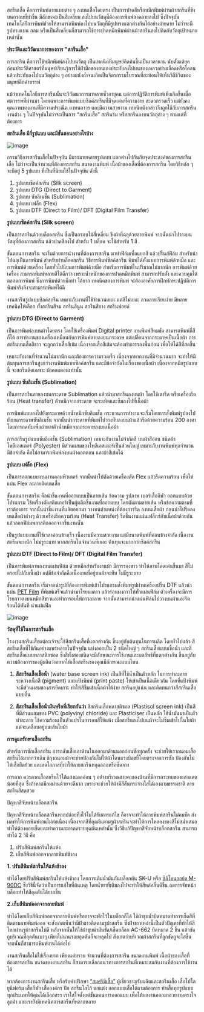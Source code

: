 สกรีนเสื้อ คือการพิมพ์ลายแบบต่าง ๆ ลงบนเสื้อโดยตรง เป็นการปาดสีหรือหมึกพิมพ์ผ่านผ้าสกรีนที่ขึงบนกรอบที่ทำขึ้น มีลักษณะเป็นสี่เหลี่ยม ลงไปบนวัสดุที่ต้องการพิมพ์ลวดลายลงไป ซึ่งปัจจุบันเทคโนโลยีการพิมพ์ช่วยให้สามารถพิมพ์ลงไปบนวัตถุที่มีรูปทรงแตกต่างกันได้อย่างง่ายดาย ไม่ว่าจะมีรูปทรงแบน กลม หรือเป็นสี่เหลี่ยมก็สามารถใช้การปาดหมึกพิมพ์ผ่านผ้าสกรีนลงไปติดกับวัตถุเป้าหมายเหล่านั้น

**ประวัติและวิวัฒนาการของการ "สกรีนเสื้อ"**

การสกรีน คือการใช้หมึกพิมพ์ลงไปบนวัตถุ เป็นเทคนิคที่มนุษย์คิดค้นขึ้นเป็นเวลานาน นับตั้งแต่ยุคก่อนประวัติศาสตร์ที่มนุษย์เรียนรู้การใช้ฝ่ามือของตนเองประทับลงไปบนของเหลวอย่างเลือดหรือโคลน แล้วประทับลงไปบนวัตถุต่าง ๆ อย่างผนังถ้ำจนเกิดเป็นจิตรกรรมโบราณที่สะท้อนให้เห็นวิถีชีวิตของมนุษย์ดึกดำบรรพ์ 

แม้ว่าเทคโนโลยีการสกรีนนั้นจะวิวัฒนาการมาหลายชั่วอายุคน แต่การปฏิวัติการพิมพ์เพิ่งเกิดขึ้นเมื่อศตวรรษที่ผ่านมา โดยเฉพาะการพิมพ์แบบซิลค์สกรีนที่มีจุดเด่นที่ความง่าย สะดวกรวดเร็ว แต่ยังคงคุณภาพของงานที่มีความประณีต คงทนถาวร และมีความสวยงาม เทคนิคดังกล่าวจึงถูกใช้กับการสกรีนงานต่าง ๆ ในปัจจุบันไม่ว่าจะเป็นการ “สกรีนเสื้อ” สกรีนร่ม หรือสกรีนลงบนวัตถุต่าง ๆ ตามแต่ที่ต้องการ

**สกรีนเสื้อ มีกี่รูปแบบ และมีขั้นตอนอย่างไรบ้าง**

![image](/blog/what-is-screen-printed-shirts-1.jpg)

กรรมวิธีการสกรีนเสื้อในปัจจุบัน มีมากมายหลายรูปแบบ แตกต่างไปกันกับจุดประสงค์ของการสกรีนเสื้อ ไม่ว่าจะเป็นจำนวนที่ต้องการสกรีน ขนาดงานพิมพ์ เนื้อผ้าของเสื้อที่ต้องการสกรีน โดยวิธีหลัก ๆ จะมีอยู่ 5 รูปแบบ ที่เป็นที่นิยมใช้ในปัจจุบัน ดังนี้ 

1. รูปแบบซิลค์สกรีน (Silk screen)
2. รูปแบบ DTG (Direct to Garment)
3. รูปแบบ ซับลิเมชั่น (Sublimation)  
4. รูปแบบ เฟล็ก (Flex)
5. รูปแบบ DTF (Direct to Film)/ DFT (Digital Film Transfer)

**รูปแบบซิลค์สกรีน (Silk screen)**

เป็นการสกรีนด้วยบล็อคสกรีน ซึ่งเป็นกรอบไม้สี่เหลี่ยม ขึงผ้าที่ฉลุด้วยลายพิมพ์ จากนั้นนำไปวางบนวัสดุที่ต้องการสกรีน แล้วปาดสีลงไป สำหรับ 1 บล็อค จะใช้สำหรับ 1 สี 

ขั้นตอนการสกรีน จะเริ่มด้วยการนำงานที่ต้องการสกรีน มาทำฟิล์มเพื่อแยกสี แล้วปริ้นส์ฟิล์ม สำหรับนำไปฉลุเป็นลายพิมพ์ สำหรับทำบล็อคสกรีน วิธีการพิมพ์ซิลค์สกรีน พิมพ์ได้ทั้งแบบการพิมพ์ด้วยมือ และ การพิมพ์ด้วยเครื่อง โดยทั่วไปนิยมการพิมพ์ด้วยมือ สำหรับการพิมพ์ในปริมาณไม่มากนัก การพิมพ์ด้วยเครื่อง สามารถพิมพ์หลายสีได้ดีกว่า เพราะน้ำหนักของการปาดหมึกพิมพ์ สามารถปรับตั้ง และควบคุมได้ตลอดการพิมพ์ ซึ่งการพิมพ์ด้วยมือทำ ได้ยาก เทคนิคของการพิมพ์ จะต้องอาศัยการฝึกทักษะปฏิบัติการพิมพ์จริงจึงจะสามารถพิมพ์ได้ดี

งานสกรีนรูปแบบซิลค์สกรีน เหมาะกับงานที่ใช้จำนวนเยอะ แต่สีไม่เยอะ ลวดลายเรียบง่าย มีหลายเทคนิคให้เลือก ทั้งสกรีนสีจม สกรีนสีนูน สกรีนสียาง สกรีนฟอยล์

**รูปแบบ DTG (Direct to Garment)**

เป็นการพิมพ์ลงบนผ้าโดยตรง โดยใช้เครื่องพิมพ์ Digital printer งานพิมพ์สีคมชัด สามารถพิมพ์กี่สีก็ได้ การทำงานของเครื่องเหมือนกับการพิมพ์ลายลงบนกระดาษ แต่เปลี่ยนจากกระดาษเป็นเนื้อผ้า การสกรีนบนเสื้อสีขาว จะถูกกว่าเสื้อสีเข้ม เนื่องจากเสื้อสีเข้มจะต้องทำการรองพื้นก่อน เพื่อให้ได้สีที่สดขึ้น

เหมาะกับงานที่จำนวนไม่มากนัก และต้องการความรวดเร็ว เนื่องจากหากงานที่มีจำนวนมาก จะทำให้มีต้นทุนการสกรีนสูงกว่างานพิมพ์แบบซิลค์สกรีน และมีข้อจำกัดในเรื่องของเนื้อผ้า เนื่องจากหมึกรูปแบบนี้ จะสกรีนติดเฉพาะ ผ้าคอตตอนเท่านั้น 

**รูปแบบ ซับลิเมชั่น (Sublimation)**

เป็นการสกรีนลายลงบนกระดาษ Sublimation แล้วนำมาสกรีนลงบนผ้า โดยใช้เตารีด หรือเครื่องรีดร้อน (Heat transfer) ตัวหมึกจากกระดาษ จะระเหิดและซึมลงไปที่เนื้อผ้า

การพิมพ์แบบลงไปยังกระดาษด้วยน้ำหมึกซับลิเมชั่น กระบวนการทำงานจะเริ่มโดยการสั่งพิมพ์รูปลงไปยังบนกระดาษซับลิเมชั่น จากนั้นนำกระดาษที่พิมพ์ไปวางทับลงบนผ้าแล้วรีดด้วยความร้อน 200  องศา โดยการกดทับเพื่อถ่ายเทตัวน้ำหมึกจากกระดาษลงบนเนื้อผ้า

การสกรีนรูปแบบซับลิเมชั่น (Sublimation) เหมาะกับงานไม่จำกัดสี บนผ้าสีอ่อน ชนิดผ้าโพลีเอสเตอร์ (Polyester) มีส่วนผสมของโพลีเอสเตอร์เป็นส่วนใหญ่ เหมาะกับงานพิมพ์ทุกจำนวน มีข้อจำกัด คือไม่สามารถพิมพ์ลงบนผ้าคอตตอน และผ้าสีเข้มได้

**รูปแบบ เฟล็ก (Flex)**

เป็นการออกแบบงานผ่านคอมพิวเตอร์ จากนั้นนำไปตัดด้วยเครื่องตัด Flex แล้วรีดความร้อน เพื่อให้แผ่น Flex ละลายติดบนเสื้อ 

ขั้นตอนการสกรีน คือนำชิ้นงานที่ออกแบบเป็นลายเส้น ข้อความ รูปภาพ เบอร์เสื้อกีฬา ออกแบบด้วยโปรแกรม ใช้เครื่องตัดสติกเกอร์เป็นผู้ผลิตชิ้นงานที่ออกแบบ โดยตัดตามลายเส้น หรือข้อความตามที่เราต้องการ จากนั้นนำชิ้นงานที่ผลิตออกมา วางบนตำแหน่งที่ต้องการรีด ลงบนเสื้อผ้า ก่อนนำไปรีดลงบนเสื้อผ้าต่างๆ ด้วยเครื่องรีดความร้อน (Heat Transfer) รีดชิ้นงานแผ่นเฟล็กซ์กับเนื้อผ้าด้วยกัน แล้วลอกฟิล์มพลาสติกออกจากชิ้นงานนั้น

เป็นรูปแบบงานที่ใช้เวลาค่อนข้างเร็ว เนื้องานมีความสวยงาม แต่มีขนาดพิมพ์ที่ค่อนข้างจำกัด เนื้องานสกรีนจะหนัก ไม่ม่รูระบาย หากสกรีนในจำนวนที่เยอะ ต้นทุนจะมากกว่าซิลค์สกรีน

**รูปแบบ DTF (Direct to Film)/ DFT (Digital Film Transfer)**

เป็นการพิมพ์ภาพลงบนแผ่นฟิล์ม ด้วยหมึกสำหรับงานผ้า มีการรองขาว ทำให้ภาพโดดเด่นขึ้นมา สีไม่ดรอปไปกับเนื้อผ้า แต่มีข้อจำกัดคือเนื้องานที่อยู่บนผ้าจะทึบ ไม่มีรูระบาย

ขั้นตอนการสกรีน เริ่มจากนำรูปที่ต้องการพิมพ์เข้าโปรแกรมสั่งพิมพ์รูปผ่านเครื่องปริ้น DTF แล้วนำแผ่น [PET Film](https://desuplastic.com/pet-thermoformed-blister-sheet-roll/?id=21454578137&ad=705293771017&keyword=pet%20sheet&dev=c&network=g&place=&gad_source=1&gclid=CjwKCAjw5Ky1BhAgEiwA5jGujvGdkLj9-c8wuJ_2Gqh5z1aJass-ZXMkeX_D7RkQRXqtvfCBEIAe0RoCQiUQAvD_BwE) ที่พิมพ์เสร็จแล้วนำมาโรยผงกาว แล้วร่อนผงกาวให้ทั่วแผ่นฟิล์ม ตัวเครื่องจะมีการโรยกาวลงบนหมึกสีขาวและทำการอบให้กาวละลาย จากนั้นสามารถนำแผ่นฟิล์มไปวางบนผ้าและรีดร้อนได้ทันที นำแผ่นฟิล

![image](/blog/what-is-screen-printed-shirts-2.jpg)

**วัสดุที่ใช้ในการสกรีนเสื้อ**

โรงงานสกรีนเสื้อแต่ละเจ้าจะใช้สีสกรีนเสื้อที่แตกต่างกัน ขึ้นอยู่กับต้นทุนในการผลิต โดยทั่วไปแล้ว สีสกรีนเสื้อที่ใช้กันอย่างแพร่หลายในปัจจุบัน แบ่งออกเป็น 2 ชนิดใหญ่ ๆ สกรีนเสื้อแบบเชื้อน้ำ และสีสกรีนเสื้อแบบพลาสติกซอล ซึ่งสีทั้งสองชนิดจะมีลักษณะการใช้งานและผลลัพธ์ที่แตกต่างกัน  ขึ้นอยู่กับความต้องการของผู้ผลิตว่าอยากให้เสื้อสกรีนของคุณมีลักษณะแบบไหน

1. **สีสกรีนเสื้อเชื้อน้ำ** (water base screen ink) เป็นสีที่ใช้น้ำเป็นตัวหลัก ในการทำละลายระหว่างเนื้อสี (pigment) และแป้งพิมพ์ (print paste) ให้เข้าเป็นเนื้อเดียวกัน โดยที่แป้งพิมพ์จะมีส่วนผสมของสารยึดเกาะ ทำให้สีซึมเข้าเนื้อผ้าได้ง่าย สกรีนอยู่แน่น และติดทนกว่าสีสกรีนเสื้อแบบอื่น

2. **สีสกรีนเสื้อเชื้อน้ำมันหรือที่เรียกกันว่า** สีสกรีนเสื้อพลาสติซอล (Plastisol screen ink) เป็นสีที่มีส่วนผสมของ PVC (polyvinyl chloride) และ Plasticiser เป็นหลัก ใช้น้ำมันมาเป็นตัวทำละลาย ใช้ความร้อนเป็นตัวแปรในการอบสีให้แห้ง เมื่อสกรีนลงไปบนผ้าจะไม่ซึมเข้าไปในใยผ้า แต่จะเคลือบอยู่บนเส้นใยผ้า

**การดูแลรักษาเสื้อสกรีน**

สำหรับการซักเสื้อสกรีน การกลับเสื้อเอาด้านในออกมาด้านนอกก่อนซักทุกครั้ง จะช่วยให้เราถนอมเสื้อสกรีนได้มากกว่าเดิม ช้ถุงถนอมผ้าจะช่วยป้องกันไม่ให้ผ้าโดนแรงบิดขยี้โดยตรงจากการซัก ป้องกันไม่ให้เสื้อยืดย้วย และลดโอกาสที่ทำให้ลายสกรีนหลุดลอกหรือซีดจาง

การตาก ควรตากเสื้อสกรีนไว้ใต้แสงแดดอ่อน ๆ อย่างบริเวณชายคาของบ้านที่มีการกระทบของแสงแดดน้อยที่สุด ซึ่งถ้าหากมีลมผ่านด้วยจะดีมาก เพราะจะช่วยให้ผ้ามีสีสันกระจ่างใสได้เองตามธรรมชาติ ลายสกรีนสีสดสวย

ปัญหาสีจับหน้าบล็อกสกรีน

ปัญหาสีจับหน้าบล็อกสกรีนหากปล่อยทิ้งไว้ไม่ได้รับการแก้ไข ก็อาจจะทำให้ลายพิมพ์สกรีนไม่คมชัด ส่งผลทำให้การพิมพ์งานไม่ต่อเนื่อง เนื่องจากสีที่อุดตันตามรูผ้าสกรีนจะทำให้การไหลลงของสีไม่สม่ำเสมอ ทำให้ต้องคอยเช็ดและทำความสะอาดคราบอุดตันเหล่านั้น ซึ่งวิธีแก้ปัญหาสีจับหน้าบล็อกสกรีน สามารถทำได้ 2 วิธี คือ 

1. ปรับสีพิมพ์สกรีนให้แห้ง
2. เก็บสีพิมพ์ออกจากลายพิมพ์ช้าลง

**1. ปรับสีพิมพ์สกรีนให้แห้งช้าลง**

ทำได้โดยปรับสีพิมพ์สกรีนให้แห้งช้าลง โดยการเติมน้ำมันกันบล็อกตัน SK-U หรือ [ซิลิโคนออย์ล M-90DC](https://www.skscreenprintingsupply.com/products/copy-of-น้ำยาชะลอบล็อกตัน-prinstol-water-based-retarder-sk-u?_pos=1&_sid=069f51f15&_ss=r) ซึ่งวิธีนี้จัดว่าเป็นการแก้ไขที่ต้นเหตุ โดยน้ำยาที่เติมลงไปจะทำให้สีหล่อลื่นดีขึ้น ลดการจับหน้าบล็อกทำให้สีอุดตันได้ยากขึ้น

**2.เก็บสีพิมพ์ออกจากลายพิมพ์**

ทำได้โดยเก็บสีพิมพ์ออกจากลายพิมพ์หรืออาจจะพักไว้ในบล็อกก็ได้ ใช้ผ้าชุบน้ำบิดหมาดทำการเช็ดสีที่ติดตามลายพิมพ์ออก จะสังเกตเห็นว่ามีฝ้าขาวติดตามรูผ้าสกรีน ซึ่งฝ้าขาวเหล่านี้เป็นตัวปัญหาที่ทำให้สีไหลผ่านรูผ้าสกรีนไม่ดี    หลังจากนั้นให้ใช้ผ้าชุบนำมันขัด/เช็ดบล็อก AC-662 บิดหมาด 2 ชิ้น แล้วขัดถูบริเวณที่อุดตันเบาๆ เพียงไม่นานรอยอุดตันก็จะหลุดไป สังเกตว่าบริเวณผ้าสกรีนที่ถูกขัดถูจะใสขึ้น จากนั้นก็สามารถพิมพ์งานได้ต่อไป

งานสกรีนเสื้อไม่ใช่เรื่องยาก เพียงแค่ทราบ จำนวนที่ต้องการสกรีน ขนาดงานพิมพ์ เนื้อผ้าของเสื้อที่ต้องการสกรีน ขนาดของงานสกรีน ก็สามารถเลือกแนวทางการสกรีนที่เหมาะสมกับงานที่ต้องการใช้งานได้ 

หากต้องการงานสกรีนเสื้อ หรือรับคำปรึกษา [“สมศรีมีเสื้อ”](/) ผู้เชี่ยวชาญรับผลิตและสกรีนเสื้อ เสื้อโปโล ยูนิฟอร์ม เสื้อกีฬา เสื้อองค์กร ปัก สกรีนโลโก้ ตกแต่ง ออกแบบเสื้อได้ตามต้องการ ทำเสื้อทุกรูปแบบทุกประเภทให้คุณได้เลือกสรร เราใส่ใจตั้งแต่ขั้นตอนการออกแบบ เพื่อให้ผลงานออกมาสวยงามตรงใจลูกค้า และเรายังมีเทคนิคการสกรีนที่หลากหลาย

